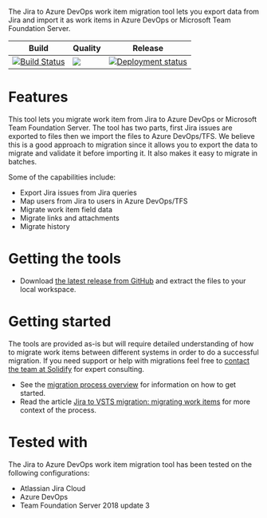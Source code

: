 The Jira to Azure DevOps work item migration tool lets you export data from Jira and import it as work items in Azure DevOps or Microsoft Team Foundation Server.

|Build|Quality|Release|
|---|---|---|
|[![Build Status](https://solidify.visualstudio.com/OSS/_apis/build/status/jira-azuredevops-migrator)](https://solidify.visualstudio.com/OSS/_build/latest?definitionId=50)|[![](https://sonarcloud.io/api/project_badges/measure?project=jira-azuredevops-migrator&metric=alert_status)](https://sonarcloud.io/dashboard?id=jira-azuredevops-migrator)|[![Deployment status](https://solidify.vsrm.visualstudio.com/_apis/public/Release/badge/9d04c453-c16d-4cd5-aadd-4162a63d5df5/4/12)](https://solidify.visualstudio.com/OSS/_release?definitionId=4)|

# Features

This tool lets you migrate work item from Jira to Azure DevOps or Microsoft Team Foundation Server. The tool has two parts, first Jira issues are exported to files then we import the files to Azure DevOps/TFS. We believe this is a good approach to migration since it allows you to export the data to migrate and validate it before importing it. It also makes it easy to migrate in batches.

Some of the capabilities include:

- Export Jira issues from Jira queries
- Map users from Jira to users in Azure DevOps/TFS
- Migrate work item field data
- Migrate links and attachments
- Migrate history

# Getting the tools

* Download [the latest release from GitHub](https://github.com/solidify/jira-azuredevops-migrator/releases) and extract the files to your local workspace.

# Getting started

The tools are provided as-is but will require detailed understanding of how to migrate work items between different systems in order to do a successful migration. If you need support or help with migrations feel free to [contact the team at Solidify](mailto:info@solidify.se) for expert consulting.

* See the [migration process overview](https://github.com/solidify/jira-azuredevops-migrator/blob/master/docs/overview.md) for information on how to get started.
* Read the article [Jira to VSTS migration: migrating work items](https://solidify.se/jira-to-vsts-migration-work-items/) for more context of the process.

# Tested with

The Jira to Azure DevOps work item migration tool has been tested on the following configurations:

- Atlassian Jira Cloud
- Azure DevOps
- Team Foundation Server 2018 update 3
